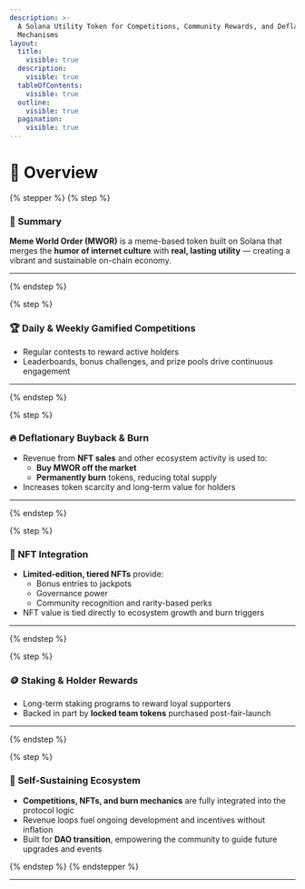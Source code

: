 ```yaml
---
description: >-
  A Solana Utility Token for Competitions, Community Rewards, and Deflationary
  Mechanisms
layout:
  title:
    visible: true
  description:
    visible: true
  tableOfContents:
    visible: true
  outline:
    visible: true
  pagination:
    visible: true
---
```


# 👋 Overview

{% stepper %}
{% step %}
### 📌 Summary

**Meme World Order (MWOR)** is a meme-based token built on Solana that merges the **humor of internet culture** with **real, lasting utility** — creating a vibrant and sustainable on-chain economy.

***
{% endstep %}

{% step %}
### 🏆 Daily & Weekly Gamified Competitions

* Regular contests to reward active holders
* Leaderboards, bonus challenges, and prize pools drive continuous engagement

***
{% endstep %}

{% step %}
### 🔥 Deflationary Buyback & Burn

* Revenue from **NFT sales** and other ecosystem activity is used to:
  * **Buy MWOR off the market**
  * **Permanently burn** tokens, reducing total supply
* Increases token scarcity and long-term value for holders

***
{% endstep %}

{% step %}
### 🎨 NFT Integration

* **Limited-edition, tiered NFTs** provide:
  * Bonus entries to jackpots
  * Governance power
  * Community recognition and rarity-based perks
* NFT value is tied directly to ecosystem growth and burn triggers

***
{% endstep %}

{% step %}
### 🪙 Staking & Holder Rewards

* Long-term staking programs to reward loyal supporters
* Backed in part by **locked team tokens** purchased post-fair-launch

***
{% endstep %}

{% step %}
### 🔁 Self-Sustaining Ecosystem

* **Competitions, NFTs, and burn mechanics** are fully integrated into the protocol logic
* Revenue loops fuel ongoing development and incentives without inflation
* Built for **DAO transition**, empowering the community to guide future upgrades and events


{% endstep %}
{% endstepper %}

***
